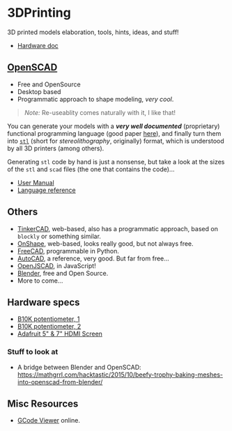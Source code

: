 # 3DPrinting
3D printed models elaboration, tools, hints, ideas, and stuff!

- [Hardware doc](http://www.mosaic-industries.com/embedded-systems/microcontroller)

## [OpenSCAD](https://www.openscad.org/)
- Free and OpenSource
- Desktop based
- Programmatic approach to shape modeling, _very cool_.

> _Note:_ Re-useablity comes naturally with it, I like that!

You can generate your models with a _**very well documented**_ (proprietary) functional programming language (good paper [here](https://en.wikibooks.org/wiki/OpenSCAD_User_Manual/For_C/Java/Python_Programmers)), and finally turn them into [`stl`](https://en.wikipedia.org/wiki/STL_(file_format)) (short for _stereolithography_, originally) format, which is understood by all 3D printers (among others).

Generating `stl` code by hand is just a nonsense, but take a look at the sizes of the `stl` and `scad` files (the one that contains the code)...

- [User Manual](https://en.wikibooks.org/wiki/OpenSCAD_User_Manual)
- [Language reference](https://en.wikibooks.org/wiki/OpenSCAD_User_Manual/The_OpenSCAD_Language)

## Others
- [TinkerCAD](https://www.tinkercad.com/learn/codeblocks), web-based, also has a programmatic approach, based on `blockly` or something similar.
- [OnShape](https://www.onshape.com/), web-based, looks really good, but not always free.
- [FreeCAD](https://www.freecadweb.org/), programmable in Python.
- [AutoCAD](https://www.autodesk.com/products/autocad/overview), a reference, very good. But far from free...
- [OpenJSCAD](https://openjscad.org/), in JavaScript!
- [Blender](http://www.blender.org), free and Open Source.
- More to come...

## Hardware specs
- [B10K potentiometer, 1](https://components101.com/potentiometer)
- [B10K potentiometer, 2](https://www.aliexpress.com/item/1306340715.html)
- [Adafruit 5" & 7" HDMI Screen](https://learn.adafruit.com/adafruit-5-800x480-tft-hdmi-monitor-touchscreen-backpack/downloads)

### Stuff to look at
- A bridge between Blender and OpenSCAD: <https://mathgrrl.com/hacktastic/2015/10/beefy-trophy-baking-meshes-into-openscad-from-blender/>

## Misc Resources
- [GCode Viewer](http://jherrm.com/gcode-viewer/) online.
